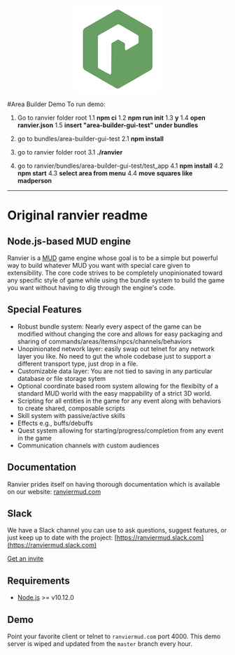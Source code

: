 <p align="center"><img class="readme-logo" src="https://raw.githubusercontent.com/RanvierMUD/docs/master/resources/logo.png"></p>

#Area Builder Demo
To run demo:
1. Go to ranvier folder root
1.1 **npm ci**
1.2 **npm run init**
1.3 **y**
1.4 **open ranvier.json**
1.5 **insert "area-builder-gui-test" under bundles**

2. go to bundles/area-builder-gui-test
2.1 **npm install**

3. go to ranvier folder root
3.1 **./ranvier**

4. go to ranvier/bundles/area-builder-gui-test/test_app
4.1 **npm install**
4.2 **npm start**
4.3 **select area from menu**
4.4 **move squares like madperson**



___


# Original ranvier readme

## Node.js-based MUD engine

Ranvier is a [MUD](https://en.wikipedia.org/wiki/MUD) game engine whose goal is to be a simple but powerful way to build whatever MUD you want with special care given to extensibility. The core code strives to be completely unopinionated toward any specific style of game while using the bundle system to build the game you want without having to dig through the engine's code.

## Special Features

* Robust bundle system: Nearly every aspect of the game can be modified without changing the core and allows for easy
  packaging and sharing of commands/areas/items/npcs/channels/behaviors
* Unopinionated network layer: easily swap out telnet for any network layer you like. No need to gut the whole codebase
  just to support a different transport type, just drop in a file.
* Customizable data layer: You are not tied to saving in any particular database or file storage sytem
* Optional coordinate based room system allowing for the flexibilty of a standard MUD world with the easy mappability of
  a strict 3D world.
* Scripting for all entities in the game for any event along with behaviors to create shared, composable scripts
* Skill system with passive/active skills
* Effects e.g., buffs/debuffs
* Quest system allowing for starting/progress/completion from any event in the game
* Communication channels with custom audiences

## Documentation

Ranvier prides itself on having thorough documentation which is available on our website: [ranviermud.com](https://ranviermud.com)

## Slack

We have a Slack channel you can use to ask questions, suggest features, or just keep up to date with the project: [https://ranviermud.slack.com](https://ranviermud.slack.com)

[Get an invite](https://join.slack.com/t/ranviermud/shared_invite/enQtMzczMDU3MDkxODc5LWVjZmUwNjBmNGFjYjZjOTM2OTcyMDMzZTJjZmNlOWZjNWJmNjVmMTg4ODFmOWQ3Yjg2Y2U5OTIyYTgyZTE2ZTA)

## Requirements

* [Node.js](https://nodejs.org) >= v10.12.0

## Demo

Point your favorite client or telnet to `ranviermud.com` port 4000. This demo server is wiped and updated from the `master` branch every hour.
